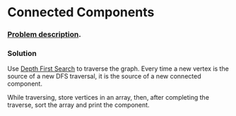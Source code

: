 # Connected Components

### [Problem description](https://www.beecrowd.com.br/judge/en/problems/view/1082).

### Solution

Use [Depth First Search](https://github.com/LeonardoNNanci/coding_challenges/tree/main/Algorithms/Graph/Depth%20First%20Search) to traverse the graph. Every time a new vertex is the source of a new DFS traversal, it is the source of a new connected component.

While traversing, store vertices in an array, then, after completing the traverse, sort the array and print the component.